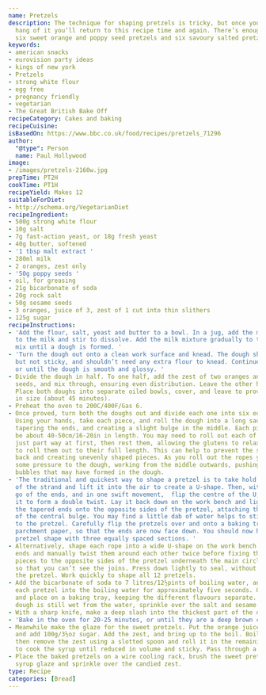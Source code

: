 ```yaml
---
name: Pretzels
description: The technique for shaping pretzels is tricky, but once you’ve got the
  hang of it you’ll return to this recipe time and again. There’s enough dough for
  six sweet orange and poppy seed pretzels and six savoury salted pretzels.
keywords:
- american snacks
- eurovision party ideas
- kings of new york
- Pretzels
- strong white flour
- egg free
- pregnancy friendly
- vegetarian
- The Great British Bake Off
recipeCategory: Cakes and baking
recipeCuisine: 
isBasedOn: https://www.bbc.co.uk/food/recipes/pretzels_71296
author:
  "@type": Person
  name: Paul Hollywood
image:
- /images/pretzels-2160w.jpg
prepTime: PT2H
cookTime: PT1H
recipeYield: Makes 12
suitableForDiet:
- http://schema.org/VegetarianDiet
recipeIngredient:
- 500g strong white flour
- 10g salt
- 7g fast-action yeast, or 18g fresh yeast
- 40g butter, softened
- '1 tbsp malt extract '
- 280ml milk
- 2 oranges, zest only
- '50g poppy seeds '
- oil, for greasing
- 21g bicarbonate of soda
- 20g rock salt
- 50g sesame seeds
- 3 oranges, juice of 3, zest of 1 cut into thin slithers
- 125g sugar
recipeInstructions:
- 'Add the flour, salt, yeast and butter to a bowl. In a jug, add the malt extract
  to the milk and stir to dissolve. Add the milk mixture gradually to the flour and
  mix until a dough is formed. '
- 'Turn the dough out onto a clean work surface and knead. The dough should be stiff
  but not sticky, and shouldn’t need any extra flour to knead. Continue for 10 minutes,
  or until the dough is smooth and glossy. '
- Divide the dough in half. To one half, add the zest of two oranges and the poppy
  seeds, and mix through, ensuring even distribution. Leave the other half plain.
  Place both doughs into separate oiled bowls, cover, and leave to prove until doubled
  in size (about 45 minutes).
- Preheat the oven to 200C/400F/Gas 6.
- Once proved, turn both the doughs out and divide each one into six equal pieces.
  Using your hands, take each piece, and roll the dough into a long sausage shape,
  tapering the ends, and creating a slight bulge in the middle. Each piece should
  be about 40-50cm/16-20in in length. You may need to roll out each of the strands
  just part way at first, then rest them, allowing the glutens to relax, before continuing
  to roll them out to their full length. This can help to prevent the strands springing
  back and creating unevenly shaped pieces. As you roll out the ropes you should apply
  some pressure to the dough, working from the middle outwards, pushing out any air
  bubbles that may have formed in the dough.
- 'The traditional and quickest way to shape a pretzel is to take hold of each end
  of the strand and lift it into the air to create a U-shape. Then, without letting
  go of the ends, and in one swift movement,  flip the centre of the U, propelling
  it to form a double twist. Lay it back down on the work bench and lightly press
  the tapered ends onto the opposite sides of the pretzel, attaching them either side
  of the central bulge. You may find a little dab of water helps to stick the ends
  to the pretzel. Carefully flip the pretzels over and onto a baking tray lined with
  parchment paper, so that the ends are now face down. You should now have a classic
  pretzel shape with three equally spaced sections. '
- Alternatively, shape each rope into a wide U-shape on the work bench. Take the two
  ends and manually twist them around each other twice before fixing the tapered end
  pieces to the opposite sides of the pretzel underneath the main circle of the pretzel
  so that you can’t see the joins. Press down lightly to seal, without misshaping
  the pretzel. Work quickly to shape all 12 pretzels.
- Add the bicarbonate of soda to 7 litres/12½pints of boiling water, and gently drop
  each pretzel into the boiling water for approximately five seconds. Gently remove
  and place on a baking tray, keeping the different flavours separate. While the plain
  dough is still wet from the water, sprinkle over the salt and sesame seeds.
- With a sharp knife, make a deep slash into the thickest part of the dough.
- 'Bake in the oven for 20-25 minutes, or until they are a deep brown colour. '
- Meanwhile make the glaze for the sweet pretzels. Put the orange juice into a saucepan
  and add 100g/3½oz sugar. Add the zest, and bring up to the boil. Boil for one minute,
  then remove the zest using a slotted spoon and roll it in the remaining sugar. Continue
  to cook the syrup until reduced in volume and sticky. Pass through a fine sieve.
- Place the baked pretzels on a wire cooling rack, brush the sweet pretzels with the
  syrup glaze and sprinkle over the candied zest.
type: Recipe
categories: [Bread]
---
```

